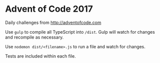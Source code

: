# Advent of Code 2017
Daily challenges from http://adventofcode.com

Use `gulp` to compile all TypeScript into `/dist`. Gulp will watch for changes and recompile as necessary.

Use `nodemon dist/<filename>.js` to run a file and watch for changes.

Tests are included within each file.